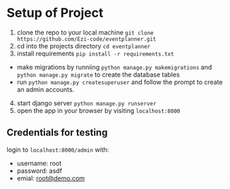 # Setup of Project

1. clone the repo to your local machine `git clone https://github.com/Ezi-code/eventplanner.git`
2. cd into the projects directory `cd eventplanner`
3. install requirements `pip install -r requirements.txt`

- make migrations by runniing `python manage.py makemigrations` and `python manage.py migrate` to create the database tables
- run `python manage.py createsuperuser` and follow the prompt to create an admin accounts.

4. start django server `python manage.py runserver`
5. open the app in your browser by visiting `localhost:8000`

## Credentials for testing

login to `localhost:8000/admin` with:

- username: root
- password: asdf
- emial: <root@demo.com>
